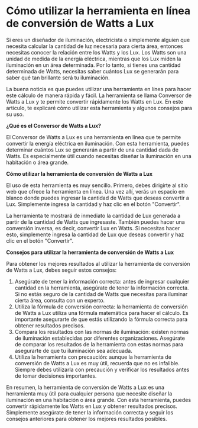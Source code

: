 Cómo utilizar la herramienta en línea de conversión de Watts a Lux
==================================================================

Si eres un diseñador de iluminación, electricista o simplemente alguien que necesita calcular la cantidad de luz necesaria para cierta área, entonces necesitas conocer la relación entre los Watts y los Lux. Los Watts son una unidad de medida de la energía eléctrica, mientras que los Lux miden la iluminación en un área determinada. Por lo tanto, si tienes una cantidad determinada de Watts, necesitas saber cuántos Lux se generarán para saber qué tan brillante será tu iluminación.

La buena noticia es que puedes utilizar una herramienta en línea para hacer este cálculo de manera rápida y fácil. La herramienta se llama Conversor de Watts a Lux y te permite convertir rápidamente los Watts en Lux. En este artículo, te explicaré cómo utilizar esta herramienta y algunos consejos para su uso.

**¿Qué es el Conversor de Watts a Lux?**

El Conversor de Watts a Lux es una herramienta en línea que te permite convertir la energía eléctrica en iluminación. Con esta herramienta, puedes determinar cuántos Lux se generarán a partir de una cantidad dada de Watts. Es especialmente útil cuando necesitas diseñar la iluminación en una habitación o área grande.

**Cómo utilizar la herramienta de conversión de Watts a Lux**

El uso de esta herramienta es muy sencillo. Primero, debes dirigirte al sitio web que ofrece la herramienta en línea. Una vez allí, verás un espacio en blanco donde puedes ingresar la cantidad de Watts que deseas convertir a Lux. Simplemente ingresa la cantidad y haz clic en el botón "Convertir".

La herramienta te mostrará de inmediato la cantidad de Lux generada a partir de la cantidad de Watts que ingresaste. También puedes hacer una conversión inversa, es decir, convertir Lux en Watts. Si necesitas hacer esto, simplemente ingresa la cantidad de Lux que deseas convertir y haz clic en el botón "Convertir".

**Consejos para utilizar la herramienta de conversión de Watts a Lux**

Para obtener los mejores resultados al utilizar la herramienta de conversión de Watts a Lux, debes seguir estos consejos:

1. Asegúrate de tener la información correcta: antes de ingresar cualquier cantidad en la herramienta, asegúrate de tener la información correcta. Si no estás seguro de la cantidad de Watts que necesitas para iluminar cierta área, consulta con un experto.
2. Utiliza la fórmula de conversión correcta: la herramienta de conversión de Watts a Lux utiliza una fórmula matemática para hacer el cálculo. Es importante asegurarte de que estás utilizando la fórmula correcta para obtener resultados precisos.
3. Compara los resultados con las normas de iluminación: existen normas de iluminación establecidas por diferentes organizaciones. Asegúrate de comparar los resultados de la herramienta con estas normas para asegurarte de que tu iluminación sea adecuada.
4. Utiliza la herramienta con precaución: aunque la herramienta de conversión de Watts a Lux es muy útil, recuerda que no es infalible. Siempre debes utilizarla con precaución y verificar los resultados antes de tomar decisiones importantes.

En resumen, la herramienta de conversión de Watts a Lux es una herramienta muy útil para cualquier persona que necesite diseñar la iluminación en una habitación o área grande. Con esta herramienta, puedes convertir rápidamente los Watts en Lux y obtener resultados precisos. Simplemente asegúrate de tener la información correcta y seguir los consejos anteriores para obtener los mejores resultados posibles.